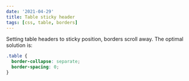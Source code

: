 ```yaml
---
date: '2021-04-29'
title: Table sticky header
tags: [css, table, borders]
---
```


Setting table headers to sticky position, borders scroll away. The optimal solution is:

```css
.table {
  border-collapse: separate;
  border-spacing: 0;
}
```
